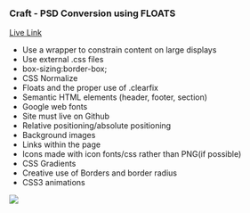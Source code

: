 ### Craft - PSD Conversion using FLOATS

[Live Link](http://craft.filipstepien.com)

+ Use a wrapper to constrain content on large displays
+ Use external .css files
+ box-sizing:border-box;
+ CSS Normalize
+ Floats and the proper use of .clearfix
+ Semantic HTML elements (header, footer, section)
+ Google web fonts
+ Site must live on Github
+ Relative positioning/absolute positioning
+ Background images
+ Links within the page
+ Icons made with icon fonts/css rather than PNG(if possible)
+ CSS Gradients 
+ Creative use of Borders and border radius
+ CSS3 animations 

![](http://craft.filipstepien.com/images/craft.gif)